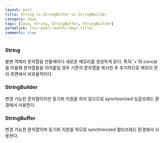 ```yaml
---
layout: post
title: String vs StringBuffer vs StringBuilder
category: Java
tags: [Java, String, StringBuffer, StringBuilder]
permalink: /cs/:year/:month/:day/:title/
comments: true
---
```


### String

불변 객체라 문자열을 만들때마다 새로운 메모리를 생성하게 된다.
특히 '+'와 concat을 이용해 문자열들을 이어붙일 경우 기존의 문자열을 복사한 후 추가하므로 메모리 관리 측면에서 비효율적이다.

### StringBuilder

변경 가능한 문자열이지만 동기화 지원을 하지 않으므로 aynchronized 싱글쓰레드 환경에서 사용한다.

### StringBuffer

변경 가능한 문자열이며 동기화 지원을 하므로 synchronized 멀티쓰레드 환경에서 사용한다.
